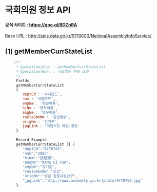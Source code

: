# 국회의원 정보 API
#### 공식 사이트 : https://goo.gl/BDZpRA

Base URL : http://apis.data.go.kr/9710000/NationalAssemblyInfoService/

## (1) getMemberCurrStateList

```js
	/**
	 * Operation(Eng) : getMemberCurrStateList	 
	 * Operation(Kor) : 국회의원 현황 조회	 
	 */
	 Fields
	 getMemberCurrStateList
	 {
	 	deptCd : '부서코드',
	 	num : '식별코드',
	 	empNm : '한글이름',
	 	hjNm : '한자이름',
	 	engNm : '영문이름',
	 	reeleGbnNm : '당선횟수',
	 	origNm : '선거구',
		jpgLink : '의원사진 파일 경로'
	 }
	 
	 Record Example
	 getMemberCurrStateList [] {
	 	"deptCd":"9770703",
	 	"num":"2685",
	 	"hjNm":"姜起潤",
	 	"engNm":"KANG Gi Yun",
	 	"empNm":"강기윤",
	 	"reeleGbnNm":"초선",
	 	"origNm":"경남 창원시성산구",
	 	"jpgLink":"http://www.assembly.go.kr/photo/9770703.jpg"
	 }
	
```
